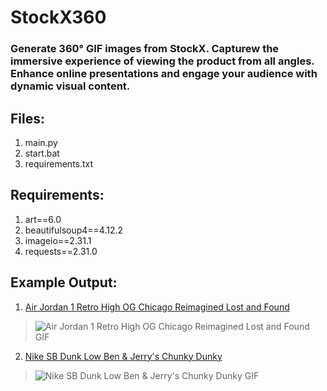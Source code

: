 # StockX360

### Generate 360° GIF images from StockX. Capturew the immersive experience of viewing the product from all angles. Enhance online presentations and engage your audience with dynamic visual content.

## Files:
1. main.py
2. start.bat
3. requirements.txt

## Requirements:
1. art==6.0
2. beautifulsoup4==4.12.2
3. imageio==2.31.1
4. requests==2.31.0

## Example Output:
1. [Air Jordan 1 Retro High OG Chicago Reimagined Lost and Found](https://stockx.com/air-jordan-1-retro-high-og-chicago-reimagined-lost-and-found)

> ![Air Jordan 1 Retro High OG Chicago Reimagined Lost and Found GIF](examples/air-jordan-1-retro-high-og-chicago-reimagined-lost-and-found.gif)

2. [Nike SB Dunk Low Ben & Jerry's Chunky Dunky](https://stockx.com/nike-sb-dunk-low-ben-jerrys-chunky-dunky)

> ![Nike SB Dunk Low Ben & Jerry's Chunky Dunky GIF](examples/nike-sb-dunk-low-ben-jerrys-chunky-dunky.gif)
